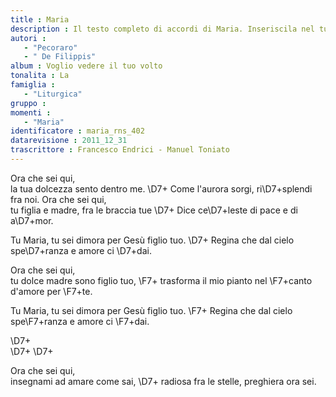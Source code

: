 ```yaml
--- 
title : Maria
description : Il testo completo di accordi di Maria. Inseriscila nel tuo canzoniere!
autori : 
   - "Pecoraro"
   - " De Filippis"
album : Voglio vedere il tuo volto
tonalita : La
famiglia : 
   - "Liturgica"
gruppo : 
momenti : 
   - "Maria"
identificatore : maria_rns_402
datarevisione : 2011_12_31
trascrittore : Francesco Endrici - Manuel Toniato
--- 
```




Ora che sei qui,   
la tua dolcezza sento dentro me.
\D7+  Come l'aurora sorgi, 
ri\D7+splendi fra noi. 
Ora che sei qui,  
tu figlia e madre, fra le braccia tue
\D7+  Dice
ce\D7+leste di pace e di a\D7+mor. 


Tu Maria, 
tu sei dimora per Gesù figlio tuo. \D7+ 
Regina che dal cielo 
spe\D7+ranza e amore ci \D7+dai.


Ora che sei qui,  
tu dolce madre sono figlio tuo,
\F7+  trasforma il mio pianto 
nel \F7+canto d'amore per \F7+te.          


Tu Maria, 
tu sei dimora per Gesù figlio tuo. \F7+ 
Regina che dal cielo 
spe\F7+ranza e amore ci \F7+dai.


\D7+        
\D7+        \D7+  


Ora che sei qui,   
insegnami ad amare come sai,
\D7+  radiosa fra le  stelle, 
preghiera ora sei.


